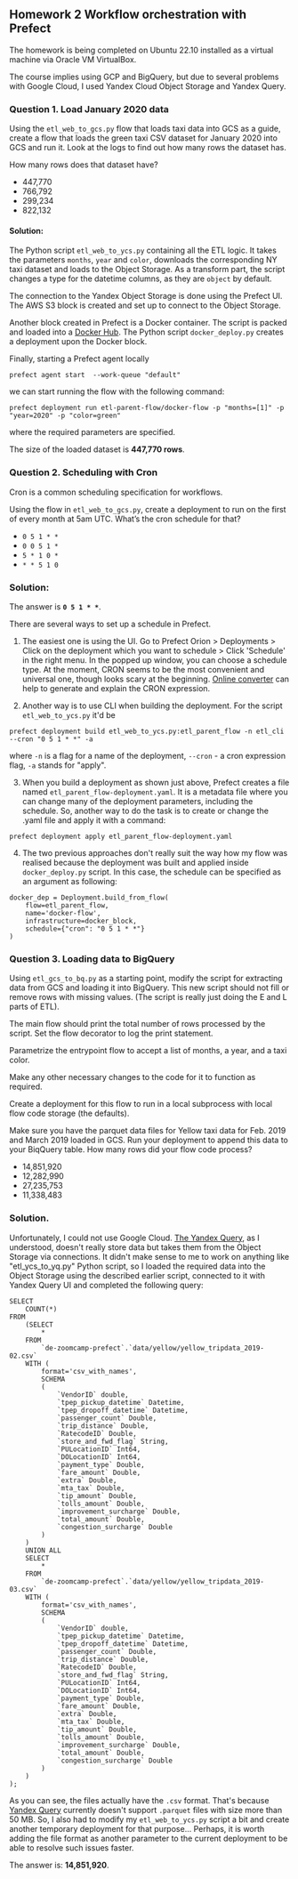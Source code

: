## Homework 2 Workflow orchestration with Prefect

The homework is being completed on Ubuntu 22.10 installed as a virtual machine via Oracle VM VirtualBox.

The course implies using GCP and BigQuery, but due to several problems with Google Cloud, I used Yandex Cloud Object Storage and Yandex Query.

### Question 1. Load January 2020 data

Using the `etl_web_to_gcs.py` flow that loads taxi data into GCS as a guide, create a flow that loads the green taxi CSV dataset for January 2020 into GCS and run it. Look at the logs to find out how many rows the dataset has.

How many rows does that dataset have?

* 447,770
* 766,792
* 299,234
* 822,132

#### Solution:

The Python script `etl_web_to_ycs.py` containing all the ETL logic. It takes the parameters `months`, `year` and `color`, downloads the corresponding NY taxi dataset and loads to the Object Storage.
As a transform part, the script changes a type for the datetime columns, as they are `object` by default. 

The connection to the Yandex Object Storage is done using the Prefect UI. The AWS S3 block is created and set up to connect to the Object Storage.

Another block created in Prefect is a Docker container. The script is packed and loaded into a [Docker Hub](https://hub.docker.com/r/katrindenek/prefect/tags).
The Python script `docker_deploy.py` creates a deployment upon the Docker block.

Finally, starting a Prefect agent locally 
```
prefect agent start  --work-queue "default"
```
we can start running the flow with the following command:
```
prefect deployment run etl-parent-flow/docker-flow -p "months=[1]" -p "year=2020" -p "color=green"
```
where the required parameters are specified.

The size of the loaded dataset is __447,770 rows__.

### Question 2. Scheduling with Cron

Cron is a common scheduling specification for workflows. 

Using the flow in `etl_web_to_gcs.py`, create a deployment to run on the first of every month at 5am UTC. What’s the cron schedule for that?

- `0 5 1 * *`
- `0 0 5 1 *`
- `5 * 1 0 *`
- `* * 5 1 0`

### Solution:

The answer is __`0 5 1 * *`__. 

There are several ways to set up a schedule in Prefect.

1. The easiest one is using the UI. Go to Prefect Orion > Deployments > Click on the deployment which you want to schedule > Click 'Schedule' in the right menu. In the popped up window, you can choose a schedule type. At the moment, CRON seems to be the most convenient and universal one, though looks scary at the beginning. [Online converter](https://crontab.cronhub.io/) can help to generate and explain the CRON expression.

2. Another way is to use CLI when building the deployment. For the script `etl_web_to_ycs.py` it'd be
```
prefect deployment build etl_web_to_ycs.py:etl_parent_flow -n etl_cli --cron "0 5 1 * *" -a
```
where `-n` is a flag for a name of the deployment, `--cron` - a cron expression flag, `-a` stands for "apply".

3. When you build a deployment as shown just above, Prefect creates a file named `etl_parent_flow-deployment.yaml`. It is a metadata file where you can change many of the deployment parameters, including the schedule. So, another way to do the task is to create or change the .yaml file and apply it with a command:
```
prefect deployment apply etl_parent_flow-deployment.yaml
```

4. The two previous approaches don't really suit the way how my flow was realised because the deployment was built and applied inside `docker_deploy.py` script. In this case, the schedule can be specified as an argument as following:
```
docker_dep = Deployment.build_from_flow(
    flow=etl_parent_flow,
    name='docker-flow',
    infrastructure=docker_block,
    schedule={"cron": "0 5 1 * *"}
)
```

### Question 3. Loading data to BigQuery 

Using `etl_gcs_to_bq.py` as a starting point, modify the script for extracting data from GCS and loading it into BigQuery. This new script should not fill or remove rows with missing values. (The script is really just doing the E and L parts of ETL).

The main flow should print the total number of rows processed by the script. Set the flow decorator to log the print statement.

Parametrize the entrypoint flow to accept a list of months, a year, and a taxi color. 

Make any other necessary changes to the code for it to function as required.

Create a deployment for this flow to run in a local subprocess with local flow code storage (the defaults).

Make sure you have the parquet data files for Yellow taxi data for Feb. 2019 and March 2019 loaded in GCS. Run your deployment to append this data to your BiqQuery table. How many rows did your flow code process?

- 14,851,920
- 12,282,990
- 27,235,753
- 11,338,483

### Solution.

Unfortunately, I could not use Google Cloud. [The Yandex Query](https://cloud.yandex.com/en/docs/query/concepts/), as I understood, doesn't really store data but takes them from the Object Storage via connections. It didn't make sense to me to work on anything like "etl_ycs_to_yq.py" Python script, so I loaded the required data into the Object Storage using the described earlier script, connected to it with Yandex Query UI and completed the following query:
```
SELECT
    COUNT(*)
FROM
    (SELECT 
        *
    FROM
        `de-zoomcamp-prefect`.`data/yellow/yellow_tripdata_2019-02.csv`
    WITH (
        format='csv_with_names',
        SCHEMA 
        (
            `VendorID` double,
            `tpep_pickup_datetime` Datetime,
            `tpep_dropoff_datetime` Datetime,
            `passenger_count` Double,
            `trip_distance` Double,
            `RatecodeID` Double,
            `store_and_fwd_flag` String,
            `PULocationID` Int64,
            `DOLocationID` Int64,
            `payment_type` Double,
            `fare_amount` Double,
            `extra` Double,
            `mta_tax` Double,
            `tip_amount` Double,
            `tolls_amount` Double,
            `improvement_surcharge` Double,
            `total_amount` Double,
            `congestion_surcharge` Double
        )
    )
    UNION ALL
    SELECT 
        *
    FROM
        `de-zoomcamp-prefect`.`data/yellow/yellow_tripdata_2019-03.csv`
    WITH (
        format='csv_with_names',
        SCHEMA 
        (
            `VendorID` double,
            `tpep_pickup_datetime` Datetime,
            `tpep_dropoff_datetime` Datetime,
            `passenger_count` Double,
            `trip_distance` Double,
            `RatecodeID` Double,
            `store_and_fwd_flag` String,
            `PULocationID` Int64,
            `DOLocationID` Int64,
            `payment_type` Double,
            `fare_amount` Double,
            `extra` Double,
            `mta_tax` Double,
            `tip_amount` Double,
            `tolls_amount` Double,
            `improvement_surcharge` Double,
            `total_amount` Double,
            `congestion_surcharge` Double
        )
    )
);
```

As you can see, the files actually have the `.csv` format. That's because [Yandex Query](https://cloud.yandex.com/en/docs/query/sources-and-sinks/formats#parquet) currently doesn't support `.parquet` files with size more than 50 MB. So, I also had to modify my `etl_web_to_ycs.py` script a bit and create another temporary deployment for that purpose... Perhaps, it is worth adding the file format as another parameter to the current deployment to be able to resolve such issues faster.

The answer is: __14,851,920__.
